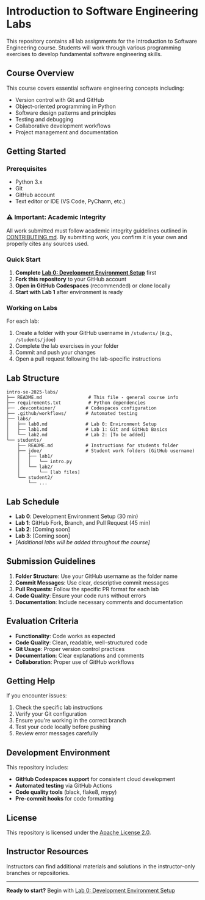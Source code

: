 # Introduction to Software Engineering Labs

This repository contains all lab assignments for the Introduction to Software Engineering course. Students will work through various programming exercises to develop fundamental software engineering skills.

## Course Overview

This course covers essential software engineering concepts including:
- Version control with Git and GitHub
- Object-oriented programming in Python
- Software design patterns and principles
- Testing and debugging
- Collaborative development workflows
- Project management and documentation

## Getting Started

### Prerequisites
- Python 3.x
- Git
- GitHub account
- Text editor or IDE (VS Code, PyCharm, etc.)

### ⚠️ Important: Academic Integrity
All work submitted must follow academic integrity guidelines outlined in [CONTRIBUTING.md](CONTRIBUTING.md). By submitting work, you confirm it is your own and properly cites any sources used.

### Quick Start

1. **Complete [Lab 0: Development Environment Setup](labs/lab0.md)** first
2. **Fork this repository** to your GitHub account  
3. **Open in GitHub Codespaces** (recommended) or clone locally
4. **Start with Lab 1** after environment is ready

### Working on Labs

For each lab:
1. Create a folder with your GitHub username in `/students/` (e.g., `/students/jdoe`)
2. Complete the lab exercises in your folder
3. Commit and push your changes
4. Open a pull request following the lab-specific instructions

## Lab Structure

```
intro-se-2025-labs/
├── README.md                 # This file - general course info
├── requirements.txt          # Python dependencies
├── .devcontainer/           # Codespaces configuration
├── .github/workflows/       # Automated testing
├── labs/
│   ├── lab0.md              # Lab 0: Environment Setup
│   ├── lab1.md              # Lab 1: Git and GitHub Basics
│   └── lab2.md              # Lab 2: [To be added]
└── students/
    ├── README.md            # Instructions for students folder
    ├── jdoe/                # Student work folders (GitHub username)
    │   ├── lab1/
    │   │   └── intro.py
    │   └── lab2/
    │       └── [lab files]
    └── student2/
        └── ...
```

## Lab Schedule

- **Lab 0**: Development Environment Setup (30 min)
- **Lab 1**: GitHub Fork, Branch, and Pull Request (45 min)
- **Lab 2**: [Coming soon]
- **Lab 3**: [Coming soon]
- *[Additional labs will be added throughout the course]*

## Submission Guidelines

1. **Folder Structure**: Use your GitHub username as the folder name
2. **Commit Messages**: Use clear, descriptive commit messages
3. **Pull Requests**: Follow the specific PR format for each lab
4. **Code Quality**: Ensure your code runs without errors
5. **Documentation**: Include necessary comments and documentation

## Evaluation Criteria

- **Functionality**: Code works as expected
- **Code Quality**: Clean, readable, well-structured code
- **Git Usage**: Proper version control practices
- **Documentation**: Clear explanations and comments
- **Collaboration**: Proper use of GitHub workflows

## Getting Help

If you encounter issues:
1. Check the specific lab instructions
2. Verify your Git configuration
3. Ensure you're working in the correct branch
4. Test your code locally before pushing
5. Review error messages carefully

## Development Environment

This repository includes:
- **GitHub Codespaces support** for consistent cloud development
- **Automated testing** via GitHub Actions
- **Code quality tools** (black, flake8, mypy)
- **Pre-commit hooks** for code formatting

## License

This repository is licensed under the [Apache License 2.0](LICENSE).

## Instructor Resources

Instructors can find additional materials and solutions in the instructor-only branches or repositories.

---

**Ready to start?** Begin with [Lab 0: Development Environment Setup](labs/lab0.md)